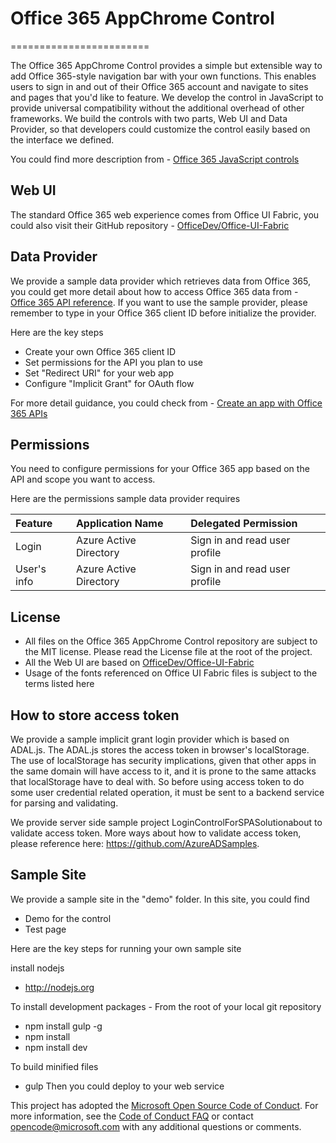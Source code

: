 # Office 365 AppChrome Control

========================

The Office 365 AppChrome Control provides a simple but extensible way to add Office 365-style navigation bar with your own functions. This enables users to sign in and out of their Office 365 account and navigate to sites and pages that you'd like to feature. We develop the control in JavaScript to provide universal compatibility without the additional overhead of other frameworks. We build the controls with two parts, Web UI and Data Provider, so that developers could customize the control easily based on the interface we defined.

You could find more description from - [Office 365 JavaScript controls](https://msdn.microsoft.com/en-us/office/office365/howto/javascript-controls) 

## Web UI
The standard Office 365 web experience comes from Office UI Fabric, you could also visit their GitHub repository - [OfficeDev/Office-UI-Fabric](https://github.com/OfficeDev/Office-UI-Fabric)

## Data Provider
We provide a sample data provider which retrieves data from Office 365, you could get more detail about how to access Office 365 data from - [Office 365 API reference](https://msdn.microsoft.com/office/office365/HowTo/rest-api-overview). If you want to use the sample provider, please remember to type in your Office 365 client ID before initialize the provider. 

Here are the key steps
 - Create your own Office 365 client ID
 - Set permissions for the API you plan to use
 - Set "Redirect URI" for your web app
 - Configure "Implicit Grant" for OAuth flow

For more detail guidance, you could check from - [Create an app with Office 365 APIs](https://msdn.microsoft.com/office/office365/howto/undefined/office/office365/howto/getting-started-Office-365-APIs)

## Permissions 
You need to configure permissions for your Office 365 app based on the API and scope you want to access. 

Here are the permissions sample data provider requires

|Feature|Application Name|Delegated Permission|
|:-----|:-----|:-----|
|Login|Azure Active Directory|Sign in and read user profile|
|User's info|Azure Active Directory|Sign in and read user profile|

## License
 - All files on the Office 365 AppChrome Control repository are subject to the MIT license. Please read the License file at the root of the project. 
 - All the Web UI are based on [OfficeDev/Office-UI-Fabric](https://github.com/OfficeDev/Office-UI-Fabric)
 - Usage of the fonts referenced on Office UI Fabric files is subject to the terms listed here 

## How to store access token 
We provide a sample implicit grant login provider which is based on ADAL.js. The ADAL.js stores the access token in browser's localStorage. The use of localStorage has security implications, given that other apps in the same domain will have access to it, and it is prone to the same attacks that localStorage have to deal with. So before using access token to do some user credential related operation, it must be sent to a backend service for parsing and validating. 

We provide server side sample project LoginControlForSPASolutionabout to validate access token. More ways about how to validate access token, please reference here: https://github.com/AzureADSamples.

## Sample Site
We provide a sample site in the "demo" folder. In this site, you could find
 - Demo for the control
 - Test page

Here are the key steps for running your own sample site

install nodejs
 - http://nodejs.org

To install development packages - From the root of your local git repository
 - npm install gulp -g
 - npm install
 - npm install dev

To build minified files
 - gulp
Then you could deploy to your web service


This project has adopted the [Microsoft Open Source Code of Conduct](https://opensource.microsoft.com/codeofconduct/). For more information, see the [Code of Conduct FAQ](https://opensource.microsoft.com/codeofconduct/faq/) or contact [opencode@microsoft.com](mailto:opencode@microsoft.com) with any additional questions or comments.

